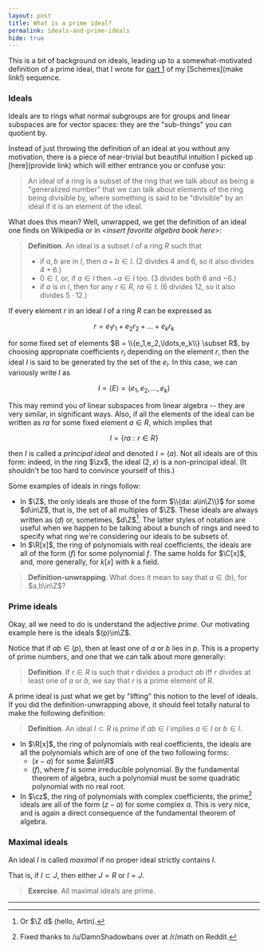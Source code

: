 ```yaml
---
layout: post
title: What is a prime ideal?
permalink: ideals-and-prime-ideals
hide: true
---
```


This is a bit of background on ideals, leading up to a somewhat-motivated definition of a prime ideal, that I wrote for [part 1](/schemes-i/) of my [Schemes](make link!) sequence.

### Ideals

Ideals are to rings what normal subgroups are for groups and linear subspaces are for vector spaces: they are the "sub-things" you can quotient by.

Instead of just throwing the definition of an ideal at you without any motivation, there is a piece of near-trivial but beautiful intuition I picked up [here](provide link) which will either entrance you or confuse you:

> An ideal of a ring is a subset of the ring that we talk about as being a "generalized number" that we can talk about elements of the ring being divisible by, where something is said to be "divisible" by an ideal if it is an element of the ideal.

What does this mean? Well, unwrapped, we get the definition of an ideal one finds on Wikipedia or in \<*insert favorite algebra book here*\>:

> **Definition**. An ideal is a subset $I$ of a ring $R$ such that
>
> * if $a,b$ are in $I$, then $a+b\in I$. ($2$ divides $4$ and $6$, so it also divides $4 + 6$.)
> * $0\in I$, or, if $a\in I$ then $-a\in I$ too. ($3$ divides both $6$ and $-6$.)
> * if $a$ is in $I$, then for any $r\in R$, $ra\in I$. ($6$ divides $12$, so it also divides $5\cdot 12$.)

If every element $r$ in an ideal $I$ of a ring $R$ can be expressed as 

$$ r = e_1r_1 + e_2r_2 + \ldots + e_kr_k $$

for some fixed set of elements $B = \\{e_1,e_2,\ldots,e_k\\} \subset R$,<!--_--> by choosing appropriate coefficients $r_i$<!--_--> depending on the element $r$, then the ideal $I$ is said to be generated by the set of the $e_i$. In this case, we can variously write $I$ as 

$$ I = \langle E\rangle = (e_1,e_2,\ldots,e_k) $$

This may remind you of linear subspaces from linear algebra -- they are very similar, in significant ways. Also, if all the elements of the ideal can be written as $ra$ for some fixed element $a\in R$, which implies that

$$ I = \{ ra : r \in R \} $$

then $I$ is called a _principal ideal_ and denoted $I = (a)$. Not all ideals are of this form: indeed, in the ring $\zx$, the ideal $(2,x)$ is a non-principal ideal. (It shouldn't be too hard to convince yourself of this.)

Some examples of ideals in rings follow:

* In $\Z$, the only ideals are those of the form $\\{da: a\in\Z\\}$ for some $d\in\Z$, that is, the set of all multiples of $\Z$. These ideals are always written as $(d)$ or, sometimes, $d\Z$[^artin]. The latter styles of notation are useful when we happen to be talking about a bunch of rings and need to specify what ring we're considering our ideals to be subsets of.
* In $\R[x]$, the ring of polynomials with real coefficients, the ideals are all of the form $(f)$ for some polynomial $f$. The same holds for $\C[x]$, and, more generally, for $k[x]$ with $k$ a field.

> **Definition-unwrapping**. What does it mean to say that $a\in(b)$, for $a,b\in\Z$?

### Prime ideals

Okay, all we need to do is understand the adjective *prime*. Our motivating example here is the ideals $(p)\in\Z$.

Notice that if $ab\in(p)$, then at least one of $a$ or $b$ lies in $p$. This is a property of prime numbers, and one that we can talk about more generally:

> **Definition**. If $r\in R$ is such that $r$ divides a product $ab$ iff $r$ divides at least one of $a$ or $b$, we say that $r$ is a prime element of $R$.

A prime ideal is just what we get by "lifting" this notion to the level of ideals. If you did the definition-unwrapping above, it should feel totally natural to make the following definition:

> **Definition**. An ideal $I\subset R$ is *prime* if $ab\in I$ implies $a\in I$ or $b\in I$.

* In $\R[x]$, the ring of polynomials with real coefficients, the ideals are all the polynomials which are of one of the two following forms:
  - $(x-a)$ for some $a\in\R$
  - $(f)$, where $f$ is some irreducible polynomial. By the fundamental theorem of algebra, such a polynomial must be some quadratic polynomial with no real root.
* In $\cz$, the ring of polynomials with complex coefficients, the prime[^prime-fix] ideals are all of the form $(z-a)$ for some complex $a$. This is very nice, and is again a direct consequence of the fundamental theorem of algebra.

### Maximal ideals

An ideal $I$ is called _maximal_ if no proper ideal strictly contains $I$. 

That is, if $I \subset J$, then either $J = R$ or $I = J$.

> **Exercise**. All maximal ideals are prime.

---

[^prime-fix]: Fixed thanks to /u/DamnShadowbans over at /r/math on Reddit.

[^artin]: Or $\Z d$ (hello, Artin).
